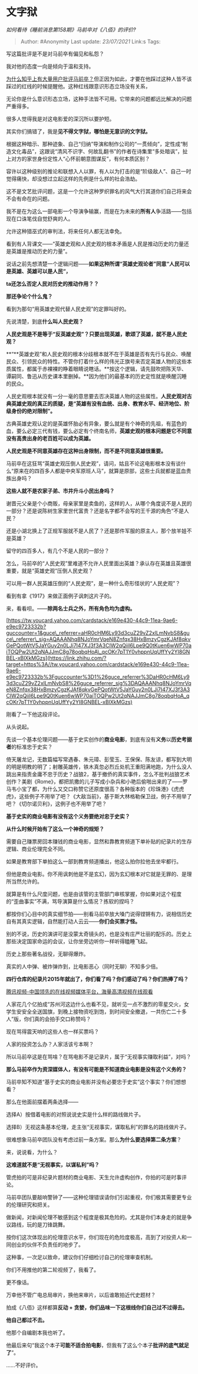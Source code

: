 # 文字狱
*如何看待《睡前消息第158期》马前卒对《八佰》的评价?*

> Author: #Anonymity
> Last update: *23/07/2021* 
> Link:s
> Tags: 


 
写这篇批评是不是对马前卒有偏见和私怨？

我对他的态度一向是倾向于温和支持。

[为什么知乎上有大量用户批评马前卒？](https://www.zhihu.com/question/53465053/answer/526045026)但正因为如此，才要在他踩过这种人皆不该踩过的红线的时候提醒他。这种红线跟意识形态立场没有关系，

无论你是什么意识形态立场，这种手法皆不可用。它带来的问题都远比解决的问题严重得多。

  


很多人觉得我是对这电影爱的深沉所以要护短。

其实你们搞错了，我是**见不得文字狱，哪怕是无意识的文字狱。**

根据这种暗示、那种迹象、自己“归纳”导演和制作公司的“一贯倾向”，定性成“制造文化毒品”，这跟说“清风不识字、何故乱翻书”的作者在诗集里“多处暗讽”，扯上对方的家世身份定性人“心怀前朝意图谋反”，有何本质区别？

容许以这种级别的推论和联想入人以罪，有人以为打击的是“阶级敌人”、自己一时觉得痛快，却没想过立起这样的先例是什么样的社会浩劫。

这不是文艺批评问题，这是一个允许这种罗织罪名的风气大行其道你们自己将来会不会有命在的问题。

我不是在为这么一部电影一个导演争输赢，而是在为未来的**所有人**争活路——包括现在口诛笔伐自觉舒爽的人。

允许这种猎巫式的审判法，将来任何人都无法幸免。

看到有人背课文——“英雄史观和人民史观的根本矛盾是人民是推动历史的力量还是英雄是推动历史的力量”。

说话之前先想清楚一个逻辑问题——**如果这种所谓“英雄史观论者”同意“人民可以是英雄、英雄可以是人民“，**

**ta还怎么否定人民对历史的推动作用？？**

**那还争论个什么鬼？**

看到为那句“用英雄史观代替人民史观”的定罪叫好的。

先说清楚，到底**什么叫人民史观？**

**人民史观是不是等于“反英雄史观”？只要出现英雄，歌颂了英雄，就不是人民史观？**

**“**英雄史观”和人民史观的根本分歧根本就不在于英雄是否有先行与民众、唤醒民众、引领民众的特性。不管你打着什么样的伟光正旗号来否定英雄人物的这些本质属性，都属于赤裸裸的睁着眼睛说瞎话。**按这个逻辑，请先鼓吹把陈天华、谭嗣同、鲁迅从历史课本里删掉。**因为他们的最基本的历史定性就是唤醒沉睡的民众。

人民史观根本就没有一分一毫的意思要去否决英雄人物的这些属性。**人民史观对古典英雄史观的真正的质疑，是“英雄有没有血统、出身、教育水平、经济地位、阶级身份的绝对限制”。**

古典英雄史观认定的是英雄怀胎必有异象，要么就是有个神奇的先祖，有蓝色的血，要么必定三代有钱，要么必定有个终南名师，**英雄史观的根本问题是它不同意没有高贵出身的老百姓可以成为英雄。**

**人民史观是不同意英雄存在这种出身限制，而不是不同意英雄很重要。**

马前卒在这狂骂“英雄史观压倒人民史观”，请问，姑且不论这电影根本没有谈什么“原来在的四百多人都是中央军原班人马”，就算是原部，这些士兵就都是蓝血贵族出身吗？

**这些人就不是农家子弟、市井升斗小民出身吗？**

谢晋元父亲是个小商贩，母亲家里是卖鱼的，这样的人，从哪个角度说不是人民的一部分？还是说陈树生家里世代富贵？还是名字都不会写的王千源的角色“不是人民？

还是小湖北换上了正规军服就不是人民了？还是那件军服的原主人，那个放羊娃不是英雄？

留守的四百多人，有几个不是人民的一部分？

怎么，马前卒的“人民史观”里难道不允许人民里面出英雄？承认存在英雄且英雄很重要，就是“英雄史观”压倒人民史观？

可以用一群人民英雄压倒的“人民史观”，是一种什么奇形怪状的“人民史观”？

看到有拿《1917》来做正面例子讽刺这片子的。

来，看看呗。——**除两名士兵之外，所有角色均为虚构。**

[https://tw.youcard.yahoo.com/cardstack/e169e430-44c9-11ea-9ae6-e9ec9723332b?guccounter=1&guce\_referrer=aHR0cHM6Ly93d3cuZ29vZ2xlLmNvbS8&guce\_referrer\_sig=AQAAANhq8NJoYmrVqeN8Znfqx38HxBmzyCgzKJAf8qkvGePQotWtV5JaYGuy2n0LJi7I47XJ3f3A3CIW2qQiiI6Lpe9Q0tKuen6wWP70aiTOQPw2Ut2qNAJJmC8g78oqbqHoA\_qcOKr7pT1Y0vhppnUqUffYy2YI8GNBEL-xBlXkMGzs](https://link.zhihu.com/?target=https%3A//tw.youcard.yahoo.com/cardstack/e169e430-44c9-11ea-9ae6-e9ec9723332b%3Fguccounter%3D1%26guce_referrer%3DaHR0cHM6Ly93d3cuZ29vZ2xlLmNvbS8%26guce_referrer_sig%3DAQAAANhq8NJoYmrVqeN8Znfqx38HxBmzyCgzKJAf8qkvGePQotWtV5JaYGuy2n0LJi7I47XJ3f3A3CIW2qQiiI6Lpe9Q0tKuen6wWP70aiTOQPw2Ut2qNAJJmC8g78oqbqHoA_qcOKr7pT1Y0vhppnUqUffYy2YI8GNBEL-xBlXkMGzs)

刚看了一下他这段评论。

从头说起。

先谈一个基本伦理问题——基于史实创作的**商业电影**，到底有没有**义务**以**历史考据者**的标准忠于史实？

倚天屠龙记，无数篇幅写常遇春、朱元璋、彭莹玉、王保保、陈友谅，都写到大明的明是明教的明了；射雕英雄传，铁木真忽必烈丘处机王重阳满地跑，为什么没人跳出来指责金庸不忠于历史？战狼2，基于撤侨的真实事件，怎么不批判战狼艺术创作？美剧《Rome》，都把凯撒的儿子写成小杂兵和小艳后偷啪出来的了——罗马韦小宝了都，为什么又交口称赞它还原度很高？各种版本的《珍珠港》《虎虎虎》，这些例子不用举了吧？《大敌当前》，基于斯大林格勒保卫战，例子不用举了吧？《切尔诺贝利》，这例子也不用举了吧？

**基于史实的商业电影有没有这个义务要绝对忠于史实？**

**从什么时候开始有了这么一个神奇的规矩？**

需要自己赚票房回本赚钱的商业电影，显然和靠教育频道下单补贴的纪录片的生存逻辑、商业伦理完全不同。

如果是教育部下单拍这么一部到教育频道播出，他这么拍你拉他去坐牢都行。

但他是商业电影。你不用讽刺他是不是玄幻，因为玄幻根本对它就是无罪的、是理所当然允许的。

就算是有什么尺度问题，也是由该管的主管部门审核掌握，你如果对这个程度的“歪曲事实”不满，骂导演算是什么情况？拣软的捏吗？

都按你们心目中的真实细节拍——别看马前卒放大嗓门说得铿锵有力，说相信历史自有其真实逻辑，自然能打动人云云——**你们会买票才怪。**

别的不说，历史的演讲可是没蒙太奇镜头的，也是没有庄严壮丽的配乐的。历史上那些决定国家命运的会议，让你坐旁边听你一样听得瞌睡飞起。

历史上那些著名战役，无聊得爆炸。

真实的人中弹、被炸弹炸到，比电影恶心（同时无聊）不知多少倍。

**四行仓库的纪录片2015年就出了，你们看了吗？你们感动了吗？你们热捧了吗？**

[腾讯视频-中国领先的在线视频媒体平台，海量高清视频在线观看](https://link.zhihu.com/?target=http%3A//m.v.qq.com/page/z/0/r/z0017jbs3wr.html)  


人家花几个亿拍成“苏州河这边什么也看不见，就听见一点不激烈的零星交火，女学生安安全全送国旗，到晚上接物资吃到饱，到时间安全撤退，一共伤亡二十多人”版，你们真的会拍手交口称赞吗？

现在骂得震天响的这些人也一样买票吗？

人家的投资怎么办？人家活该亏本啊？

  


所以马前卒这是在骂啥？在骂电影不是记录片，属于“无视事实赚取利益”，对吗？

**那么马前卒作为资深媒体人，有没有可能是不知道商业电影是没有这个义务的？**

马前卒知不知道“基于史实的商业电影并没有必要忠于史实”这个事实？你们想想看？

那么在他面前摆着两条选择——

选择A）按借着电影的对照说说史实是什么样的路线做片子。

选择B）无视这条基本伦理，走主张“无视事实，谋取私利”的罪名的路线做片子。

很难想象马前卒团队没有考虑过前一条方案。那么**为什么要选择第二条方案**？

来，说说看，为什么？

**这难道就不是“无视事实，以谋私利”吗？**

管虎拍的可是非纪录片题材的商业电影、天生允许虚构创作，你拍的可是时事评论。

马前卒团队要敲响警钟了——这种伦理错误请你们引起重视，你们极其需要更专业的伦理研究和把关。

做新闻，对新闻伦理不敏感到这个程度是极其危险的。尤其是你们本身走的就是争议路线，玩的是刀锋跳舞。

按你们这次体现出的伦理意识水平，你们现在的危险度极高，高到了对投资人和一同创业的伙伴不负责任的地步了。

这种事，一次足以致命，建议你们仔细检讨自己的伦理审查机制。

你们不用推他的第二轮视频了，我看了。

更不像话。

万幸他不管广电总局审片，换他来审片，以后谁敢拍近代史题材？

拍成《八佰》这样都算**反动 + 贪婪，你们品味一下这根线你们自己过不过得去。**

**他自己都过不去。**

他那个自编剧本我也听了。

他最后来句“我这个本子**可能不适合拍电影**，但我有了这么个本子**批评的底气就足了**”。

……不好评价。



